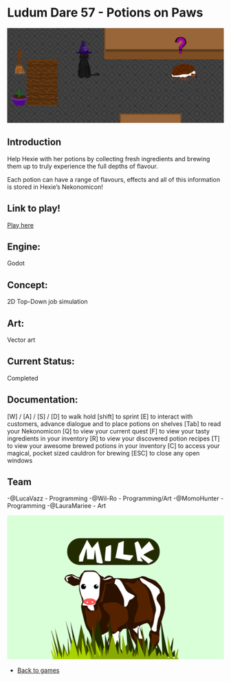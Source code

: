 # Ludum Dare 57 - Potions on Paws 

![PotionsOnPawsHeader](/images/POP/PotionsOnPawsGame.png)

## Introduction
Help Hexie with her potions by collecting fresh ingredients and brewing them up to truly experience the full depths of flavour.

Each potion can have a range of flavours, effects and all of this information is stored in Hexie’s Nekonomicon!

## Link to play!
[Play here](https://lucavazz.itch.io/potions-on-paws)

## Engine:
Godot

## Concept:
2D Top-Down job simulation

## Art: 
Vector art

## Current Status:
Completed 

## Documentation:
[W] / [A] / [S] / [D] to walk
hold [shift] to sprint
[E] to interact with customers, advance dialogue and to place potions on shelves
[Tab] to read your Nekonomicon
[Q] to view your current quest
[F] to view your tasty ingredients in your inventory
[R] to view your discovered potion recipes
[T] to view your awesome brewed potions in your inventory
[C] to access your magical, pocket sized cauldron for brewing
[ESC] to close any open windows

## Team
-@LucaVazz - Programming
-@Wil-Ro - Programming/Art
-@MomoHunter - Programming
-@LauraMariee - Art


![PotionsOnPawsGameplay](/images/POP/PotionsOnPawsGameplay.png)

- [Back to games](games.md)
